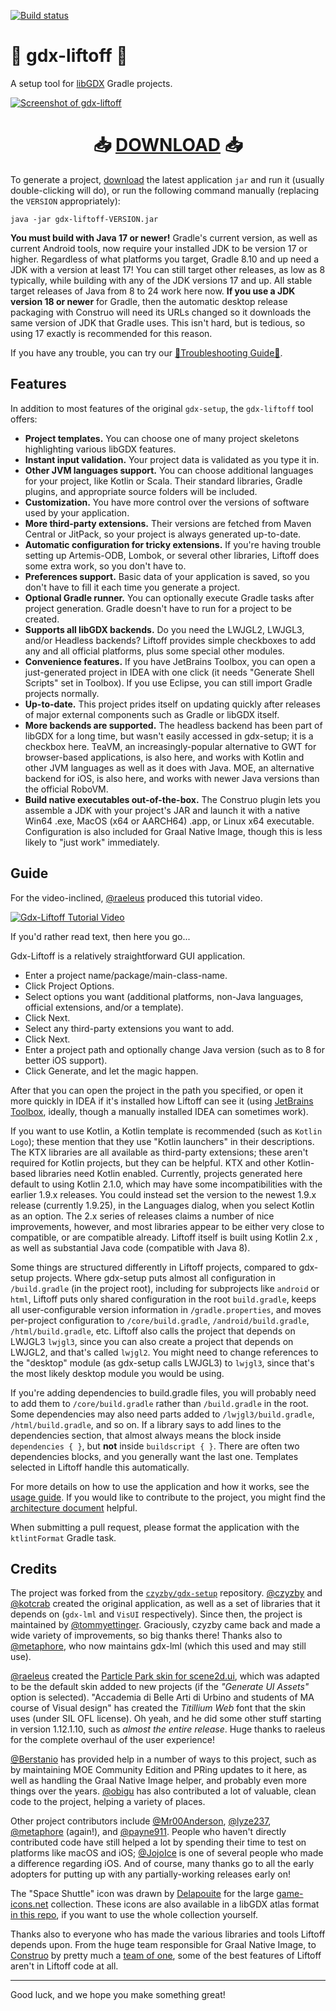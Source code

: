 [![Build status](https://github.com/libgdx/gdx-liftoff/workflows/build/badge.svg)](https://github.com/libgdx/gdx-liftoff/actions/workflows/build.yml)

# 🚀 gdx-liftoff 🚀

A setup tool for [libGDX](https://libgdx.com/) Gradle projects.

[![Screenshot of gdx-liftoff](.github/screenshot.png)](https://github.com/libgdx/gdx-liftoff/releases)

<h1 style="text-align: center;">
    📥
    <strong><a href="https://github.com/libgdx/gdx-liftoff/releases">DOWNLOAD</a></strong>
    📥
</h1>

To generate a project, [download](https://github.com/libgdx/gdx-liftoff/releases) the latest application
`jar` and run it (usually double-clicking will do), or run the following command manually (replacing the `VERSION` appropriately):

```shell
java -jar gdx-liftoff-VERSION.jar
```

**You must build with Java 17 or newer!** Gradle's current version, as well as current Android tools, now require your
installed JDK to be version 17 or higher. Regardless of what platforms you target, Gradle 8.10 and up need 
a JDK with a version at least 17! You can still target other releases, as low as 8 typically, while building with any of
the JDK versions 17 and up. All stable target releases of Java from 8 to 24 work here now. **If you use a JDK version 18
or newer** for Gradle, then the automatic desktop release packaging with Construo will need its URLs changed so it
downloads the same version of JDK that Gradle uses. This isn't hard, but is tedious, so using 17 exactly is recommended
for this reason.

If you have any trouble, you can try our [🐛Troubleshooting Guide🐛](Troubleshooting.md).

## Features

In addition to most features of the original `gdx-setup`, the `gdx-liftoff` tool offers:
 
- **Project templates.** You can choose one of many project skeletons highlighting various libGDX features.
- **Instant input validation.** Your project data is validated as you type it in.
- **Other JVM languages support.** You can choose additional languages for your project, like Kotlin or Scala.
Their standard libraries, Gradle plugins, and appropriate source folders will be included.
- **Customization.** You have more control over the versions of software used by your application.
- **More third-party extensions.** Their versions are fetched from Maven Central or JitPack, so your project is always 
generated up-to-date.
- **Automatic configuration for tricky extensions.** If you're having trouble setting up
Artemis-ODB, Lombok, or several other libraries, Liftoff does some extra work, so you don't have to. 
- **Preferences support.** Basic data of your application is saved, so you don't have to fill it each time
you generate a project.
- **Optional Gradle runner.** You can optionally execute Gradle tasks after project generation. Gradle doesn't have to
run for a project to be created.
- **Supports all libGDX backends.** Do you need the LWJGL2, LWJGL3, and/or Headless backends? Liftoff
provides simple checkboxes to add any and all official platforms, plus some special other modules.
- **Convenience features.** If you have JetBrains Toolbox, you can open a just-generated project in IDEA with one click
(it needs "Generate Shell Scripts" set in Toolbox). If you use Eclipse, you can still import Gradle projects normally.
- **Up-to-date.** This project prides itself on updating quickly after releases of major external components such
as Gradle or libGDX itself.
- **More backends are supported.** The headless backend has been part of libGDX for a long time, but wasn't easily
accessed in gdx-setup; it is a checkbox here. TeaVM, an increasingly-popular alternative to GWT for browser-based 
applications, is also here, and works with Kotlin and other JVM languages as well as it does with Java. MOE, an
alternative backend for iOS, is also here, and works with newer Java versions than the official RoboVM.
- **Build native executables out-of-the-box.** The Construo plugin lets you assemble a JDK with your project's JAR and
launch it with a native Win64 .exe, MacOS (x64 or AARCH64) .app, or Linux x64 executable. Configuration is also included
for Graal Native Image, though this is less likely to "just work" immediately.

## Guide

For the video-inclined, [@raeleus](https://github.com/raeleus) produced this tutorial video.

[![Gdx-Liftoff Tutorial Video](https://img.youtube.com/vi/VF6N_X_oWr0/hqdefault.jpg)](https://www.youtube.com/embed/VF6N_X_oWr0)

If you'd rather read text, then here you go...

Gdx-Liftoff is a relatively straightforward GUI application.
 - Enter a project name/package/main-class-name.
 - Click Project Options.
 - Select options you want (additional platforms, non-Java languages, official extensions, and/or a template).
 - Click Next.
 - Select any third-party extensions you want to add.
 - Click Next.
 - Enter a project path and optionally change Java version (such as to 8 for better iOS support).
 - Click Generate, and let the magic happen.

After that you can open the project in the path you specified, or open it more quickly in IDEA if it's installed how
Liftoff can see it (using [JetBrains Toolbox](https://www.jetbrains.com/toolbox-app/), ideally, though a manually installed IDEA can sometimes work).

If you want to use Kotlin, a Kotlin template is recommended (such as `Kotlin Logo`); these mention that they use "Kotlin
launchers" in their descriptions. The KTX libraries are all available as third-party extensions; these aren't required
for Kotlin projects, but they can be helpful. KTX and other Kotlin-based libraries need Kotlin enabled. Currently,
projects generated here default to using Kotlin 2.1.0, which may have some incompatibilities with the earlier 1.9.x
releases. You could instead set the version to the newest 1.9.x release (currently 1.9.25), in the Languages dialog,
when you select Kotlin as an option. The 2.x series of releases claims a number of nice improvements, however, and most
libraries appear to be either very close to compatible, or are compatible already. Liftoff itself is built using Kotlin
2.x , as well as substantial Java code (compatible with Java 8).

Some things are structured differently in Liftoff projects, compared to gdx-setup projects. Where gdx-setup puts almost
all configuration in `/build.gradle` (in the project root), including for subprojects like `android` or `html`, Liftoff
puts only shared configuration in the root `build.gradle`, keeps all user-configurable version information in
`/gradle.properties`, and moves per-project configuration to `/core/build.gradle`, `/android/build.gradle`,
`/html/build.gradle`, etc. Liftoff also calls the project that depends on LWJGL3 `lwjgl3`, since you can also create a
project that depends on LWJGL2, and that's called `lwjgl2`. You might need to change references to the "desktop" module
(as gdx-setup calls LWJGL3) to `lwjgl3`, since that's the most likely desktop module you would be using.

If you're adding dependencies to build.gradle files, you will probably need to add them to `/core/build.gradle` rather
than `/build.gradle` in the root. Some dependencies may also need parts added to `/lwjgl3/build.gradle`,
`/html/build.gradle`, and so on. If a library says to add lines to the dependencies section, that almost always means
the block inside `dependencies { }`, but **not** inside `buildscript { }`. There are often two dependencies blocks, and
you generally want the last one. Templates selected in Liftoff handle this automatically.

For more details on how to use the application and how it works, see the [usage guide](Guide.md).
If you would like to contribute to the project, you might find the [architecture document](Architecture.md)
helpful.

When submitting a pull request, please format the application with the `ktlintFormat` Gradle task.

## Credits

The project was forked from the [`czyzby/gdx-setup`](https://github.com/czyzby/gdx-setup) repository.
[@czyzby](https://github.com/czyzby) and [@kotcrab](https://github.com/kotcrab) created the original application,
as well as a set of libraries that it depends on (`gdx-lml` and `VisUI` respectively). Since then, the project is
maintained by [@tommyettinger](https://github.com/tommyettinger). Graciously, czyzby came back and made a wide variety of improvements, so big
thanks there! Thanks also to [@metaphore](https://github.com/metaphore), who now maintains gdx-lml (which this used and may still use).

[@raeleus](https://github.com/raeleus) created the
[Particle Park skin for scene2d.ui](https://ray3k.wordpress.com/particle-park-ui-skin-for-scene2d-ui/),
which was adapted to be the default skin added to new projects (if the _"Generate UI Assets"_ option is selected).
"Accademia di Belle Arti di Urbino and students of MA course of Visual design" has created the _Titillium Web_
font that the skin uses (under SIL OFL license). Oh yeah, and he did some other stuff starting in version 1.12.1.10,
such as *almost the entire release*. Huge thanks to raeleus for the complete overhaul of the user experience!

[@Berstanio](https://github.com/Berstanio) has provided help in a number of ways to this project, such as by maintaining
MOE Community Edition and PRing updates to it here, as well as handling the Graal Native Image helper, and probably even
more things over the years. [@obigu](https://github.com/obigu) has also contributed a lot of valuable, clean code to the
project, helping a variety of places.

Other project contributors include [@Mr00Anderson](https://github.com/Mr00Anderson), [@lyze237](https://github.com/lyze237),
[@metaphore](https://github.com/metaphore) (again!), and [@payne911](https://github.com/payne911).
People who haven't directly contributed code have still helped a lot by spending their time to test on platforms
like macOS and iOS; [@JojoIce](https://github.com/JojoIce) is one of several people who made a difference regarding iOS. And of course,
many thanks go to all the early adopters for putting up with any partially-working releases early on!

The "Space Shuttle" icon was drawn by [Delapouite](https://delapouite.com/) for the large 
[game-icons.net](https://game-icons.net) collection. These icons are also available in a libGDX atlas format
[in this repo](https://github.com/tommyettinger/game-icons-net-atlas), if you want to use the whole collection yourself.

Thanks also to everyone who has made the various libraries and tools Liftoff depends upon. From the huge team
responsible for Graal Native Image, to [Construo](https://github.com/fourlastor-alexandria/construo) by pretty much a
[team of one](https://github.com/fourlastor), some of the best features of Liftoff aren't in Liftoff code at all.

---

Good luck, and we hope you make something great!
